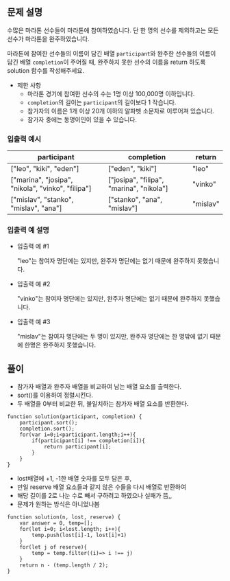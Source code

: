 ## 문제 설명

수많은 마라톤 선수들이 마라톤에 참여하였습니다. 단 한 명의 선수를 제외하고는 모든 선수가 마라톤을 완주하였습니다.

마라톤에 참여한 선수들의 이름이 담긴 배열 `participant`와 완주한 선수들의 이름이 담긴 배열 `completion`이 주어질 때, 완주하지 못한 선수의 이름을 return 하도록 solution 함수를 작성해주세요.

- 제한 사항
  - 마라톤 경기에 참여한 선수의 수는 1명 이상 100,000명 이하입니다.
  - `completion`의 길이는 `participant`의 길이보다 1 작습니다.
  - 참가자의 이름은 1개 이상 20개 이하의 알파벳 소문자로 이루어져 있습니다.
  - 참가자 중에는 동명이인이 있을 수 있습니다.

### 입출력 예시

| participant                                       | completion                               | return   |
| ------------------------------------------------- | ---------------------------------------- | -------- |
| ["leo", "kiki", "eden"]                           | ["eden", "kiki"]                         | "leo"    |
| ["marina", "josipa", "nikola", "vinko", "filipa"] | ["josipa", "filipa", "marina", "nikola"] | "vinko"  |
| ["mislav", "stanko", "mislav", "ana"]             | ["stanko", "ana", "mislav"]              | "mislav" |

### 입출력 예 설명

- 입출력 예 #1

  "leo"는 참여자 명단에는 있지만, 완주자 명단에는 없기 때문에 완주하지 못했습니다.

- 입출력 예 #2

  "vinko"는 참여자 명단에는 있지만, 완주자 명단에는 없기 때문에 완주하지 못했습니다.

- 입출력 예 #3

  "mislav"는 참여자 명단에는 두 명이 있지만, 완주자 명단에는 한 명밖에 없기 때문에 한명은 완주하지 못했습니다.

## 풀이

- 참가자 배열과 완주자 배열을 비교하여 남는 배열 요소를 출력한다.
- sort()를 이용하여 정렬시킨다.
- 두 배열을 0부터 비교한 뒤, 불일치하는 참가자 배열 요소를 반환한다.

```
function solution(participant, completion) {
    participant.sort();
    completion.sort();
    for(var i=0;i<participant.length;i++){
        if(participant[i] !== completion[i]){
            return participant[i];
        }
    }
}
```

- lost배열에 +1, -1한 배열 숫자를 모두 담은 후,
- 만일 reserve 배열 요소들과 같지 않은 수들을 다시 배열로 반환하여
- 해당 길이를 2로 나눈 수로 빼서 구하려고 하였으나 실패가 뜸,,
- 문제가 원하는 방식은 아니었나봄

```
function solution(n, lost, reserve) {
    var answer = 0, temp=[];
    for(let i=0; i<lost.length; i++){
        temp.push(lost[i]-1, lost[i]+1)
    }
    for(let j of reserve){
        temp = temp.filter((i)=> i !== j)
    }
    return n - (temp.length / 2);
}
```
